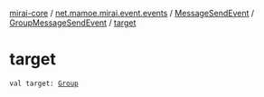 [mirai-core](../../../index.md) / [net.mamoe.mirai.event.events](../../index.md) / [MessageSendEvent](../index.md) / [GroupMessageSendEvent](index.md) / [target](./target.md)

# target

`val target: `[`Group`](../../../net.mamoe.mirai.contact/-group/index.md)